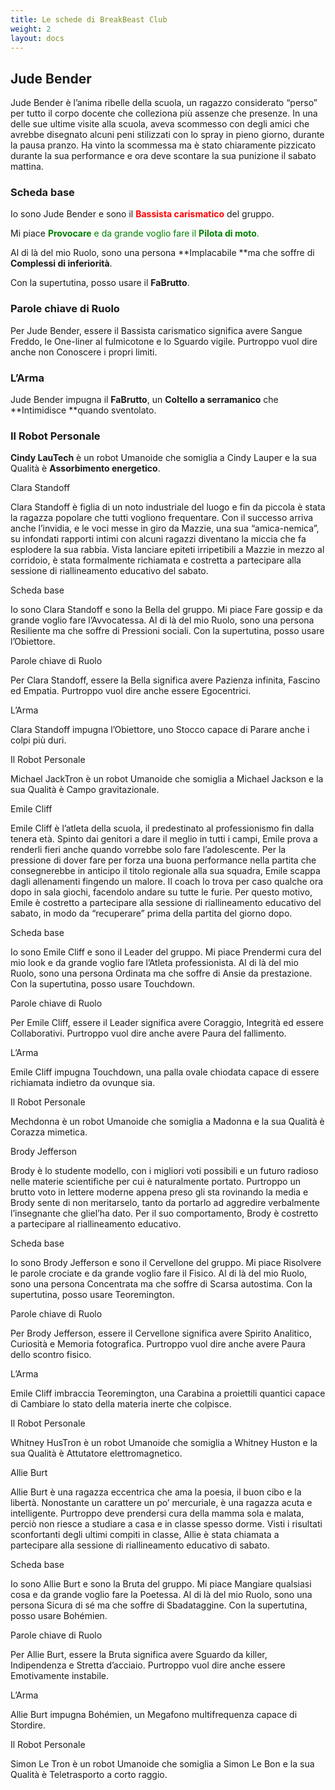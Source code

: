 ```yaml
---
title: Le schede di BreakBeast Club
weight: 2
layout: docs
---
```

## Jude Bender

Jude Bender è l’anima ribelle della scuola, un ragazzo considerato “perso” per tutto il corpo docente che colleziona più assenze che presenze.
In una delle sue ultime visite alla scuola, aveva scommesso con degli amici che avrebbe disegnato alcuni peni stilizzati con lo spray in pieno giorno, durante la pausa pranzo. Ha vinto la scommessa ma è stato chiaramente pizzicato durante la sua performance e ora deve scontare la sua punizione il sabato mattina.



### Scheda base

Io sono Jude Bender e sono il <span style="color:red">**Bassista carismatico**</span> del gruppo.

Mi piace <span style="color:green">**Provocare** e da grande voglio fare il **Pilota di moto**.

Al di là del mio Ruolo, sono una persona **Implacabile **ma che soffre di **Complessi di inferiorità**.

Con la supertutina, posso usare il **FaBrutto**.



### Parole chiave di Ruolo

Per Jude Bender, essere il Bassista carismatico significa avere Sangue Freddo, le One-liner al fulmicotone e lo Sguardo vigile. Purtroppo vuol dire anche non Conoscere i propri limiti.



### L’Arma

Jude Bender impugna il **FaBrutto**, un **Coltello a serramanico** che **Intimidisce **quando sventolato.



### Il Robot Personale

**Cindy LauTech** è un robot Umanoide che somiglia a Cindy Lauper e la sua Qualità è **Assorbimento energetico**.



Clara Standoff

Clara Standoff è figlia di un noto industriale del luogo e fin da piccola è stata la ragazza popolare che tutti vogliono frequentare. Con il successo arriva anche l’invidia, e le voci messe in giro da Mazzie, una sua “amica-nemica”, su infondati rapporti intimi con alcuni ragazzi diventano la miccia che fa esplodere la sua rabbia. Vista lanciare epiteti irripetibili a Mazzie in mezzo al corridoio, è stata formalmente richiamata e costretta a partecipare alla sessione di riallineamento educativo del sabato.

Scheda base

Io sono Clara Standoff e sono la Bella del gruppo.
Mi piace Fare gossip e da grande voglio fare l’Avvocatessa.
Al di là del mio Ruolo, sono una persona Resiliente ma che soffre di Pressioni sociali.
Con la supertutina, posso usare l’Obiettore.

Parole chiave di Ruolo

Per Clara Standoff, essere la Bella significa avere Pazienza infinita, Fascino ed Empatia. Purtroppo vuol dire anche essere Egocentrici.

L’Arma

Clara Standoff impugna l’Obiettore, uno Stocco capace di Parare anche i colpi più duri.

Il Robot Personale

Michael JackTron è un robot Umanoide che somiglia a Michael Jackson e la sua Qualità è Campo gravitazionale.

Emile Cliff

Emile Cliff è l’atleta della scuola, il predestinato al professionismo fin dalla tenera età. Spinto dai genitori a dare il meglio in tutti i campi, Emile prova a renderli fieri anche quando vorrebbe solo fare l’adolescente.  Per la pressione di dover fare per forza una buona performance nella partita che consegnerebbe in anticipo il titolo regionale alla sua squadra, Emile scappa dagli allenamenti fingendo un malore. Il coach lo trova per caso qualche ora dopo in sala giochi, facendolo andare su tutte le furie. Per questo motivo, Emile è costretto a partecipare alla sessione di riallineamento educativo del sabato, in modo da “recuperare” prima della partita del giorno dopo.

Scheda base

Io sono Emile Cliff e sono il Leader del gruppo.
Mi piace Prendermi cura del mio look e da grande voglio fare l’Atleta professionista.
Al di là del mio Ruolo, sono una persona Ordinata ma che soffre di Ansie da prestazione.
Con la supertutina, posso usare Touchdown.

Parole chiave di Ruolo

Per Emile Cliff, essere il Leader significa avere Coraggio, Integrità ed essere Collaborativi. Purtroppo vuol dire anche avere Paura del fallimento.

L’Arma

Emile Cliff impugna Touchdown, una palla ovale chiodata capace di essere richiamata indietro da ovunque sia.

Il Robot Personale

Mechdonna è un robot Umanoide che somiglia a Madonna e la sua Qualità è Corazza mimetica.

Brody Jefferson

Brody è lo studente modello, con i migliori voti possibili e un futuro radioso nelle materie scientifiche per cui è naturalmente portato. Purtroppo un brutto voto in lettere moderne appena preso gli sta rovinando la media e Brody sente di non meritarselo, tanto da portarlo ad aggredire verbalmente l’insegnante che gliel’ha dato. Per il suo comportamento, Brody è costretto a partecipare al riallineamento educativo.

Scheda base

Io sono Brody Jefferson e sono il Cervellone del gruppo.
Mi piace Risolvere le parole crociate e da grande voglio fare il Fisico.
Al di là del mio Ruolo, sono una persona Concentrata ma che soffre di Scarsa autostima.
Con la supertutina, posso usare Teoremington.

Parole chiave di Ruolo

Per Brody Jefferson, essere il Cervellone significa avere Spirito Analitico, Curiosità e Memoria fotografica. Purtroppo vuol dire anche avere Paura dello scontro fisico.

L’Arma

Emile Cliff imbraccia Teoremington, una Carabina a proiettili quantici capace di Cambiare lo stato della materia inerte che colpisce.

Il Robot Personale

Whitney HusTron è un robot Umanoide che somiglia a Whitney Huston e la sua Qualità è Attutatore elettromagnetico.

Allie Burt

Allie Burt è una ragazza eccentrica che ama la poesia, il buon cibo e la libertà. Nonostante un carattere un po’ mercuriale, è una ragazza acuta e intelligente. Purtroppo deve prendersi cura della mamma sola e malata, perciò non riesce a studiare a casa e in classe spesso dorme. Visti i risultati sconfortanti degli ultimi compiti in classe, Allie è stata chiamata a partecipare alla sessione di riallineamento educativo di sabato.

Scheda base

Io sono Allie Burt e sono la Bruta del gruppo.
Mi piace Mangiare qualsiasi cosa e da grande voglio fare la Poetessa.
Al di là del mio Ruolo, sono una persona Sicura di sé ma che soffre di Sbadataggine.
Con la supertutina, posso usare Bohémien.

Parole chiave di Ruolo

Per Allie Burt, essere la Bruta significa avere Sguardo da killer, Indipendenza e Stretta d’acciaio. Purtroppo vuol dire anche essere Emotivamente instabile.

L’Arma

Allie Burt impugna Bohémien, un Megafono multifrequenza capace di Stordire.

Il Robot Personale

Simon Le Tron è un robot Umanoide che somiglia a Simon Le Bon e la sua Qualità è Teletrasporto a corto raggio.
